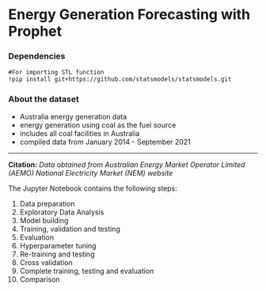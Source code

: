 <h1>Energy Generation Forecasting with Prophet</h1>

<h3>Dependencies</h3>

```
#For importing STL function
!pip install git+https://github.com/statsmodels/statsmodels.git
```

<h3>About the dataset</h3>

- Australia energy generation data<br>
- energy generation using coal as the fuel source<br>
- includes all coal facilities in Australia<br>
- compiled data from January 2014 - September 2021

---
**Citation:** *Data obtained from Australian Energy Market Operator Limited (AEMO) National Electricity Market (NEM) website*

The Jupyter Notebook contains the following steps:
 1. Data preparation
 2. Exploratory Data Analysis
 3. Model building
 4. Training, validation and testing
 5. Evaluation
 6. Hyperparameter tuning
 7. Re-training and testing
 8. Cross validation
 9. Complete training, testing and evaluation
10. Comparison

